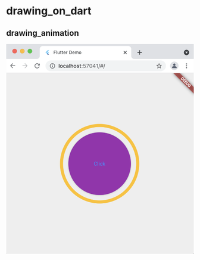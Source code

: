# drawing_on_dart

## drawing_animation
![drawing_animation](https://raw.githubusercontent.com/kappa-lab/drawing_on_dart/develop/screenshot/draw_animation.png "drawing_animation")

